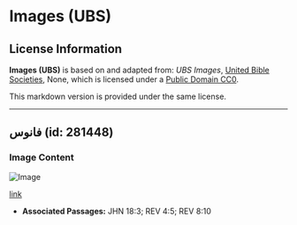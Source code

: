 # Images (UBS)

## License Information

**Images (UBS)** is based on and adapted from: _UBS Images_, [United Bible Societies](https://unitedbiblesocieties.org/), None, which is licensed under a [Public Domain CC0](https://creativecommons.org/public-domain/cc0/).

This markdown version is provided under the same license.



--------------------------------

## فانوس (id: 281448)

### Image Content

![Image](https://cdn.aquifer.bible/aquifer-content/resources/Media/WEB-0474_lantern.jpg)

[link](https://cdn.aquifer.bible/aquifer-content/resources/Media/WEB-0474_lantern.jpg)

* **Associated Passages:** JHN 18:3; REV 4:5; REV 8:10

